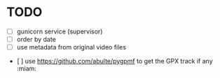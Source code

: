 # TODO

- [ ] gunicorn service (supervisor)
- [ ] order by date
- [ ] use metadata from original video files
- [ ] use https://github.com/abulte/pygpmf to get the GPX track if any :miam:
